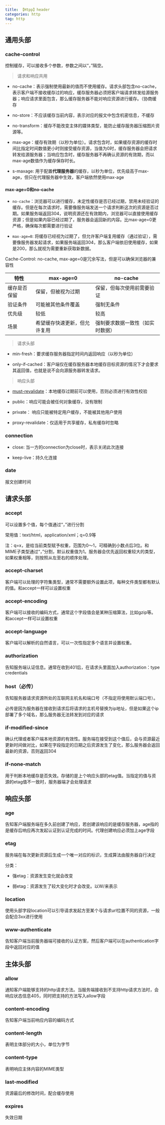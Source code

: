 ```yaml
---
title: 【Htpp】header
categories: http
tag: http
---
```


## 通用头部

### cache-control

控制缓存，可以接收多个参数，参数之间以“，”隔空。

> 请求和响应共用

- no-cache：表示强制使用最新的值而不使用缓存。请求头部包含no-cache，表示客户端不接收缓存过的响应，缓存服务器必须把客户端请求转发给源服务器；响应请求里面包含，那么缓存服务器不能对响应资源进行缓存。（协商缓存

- no-store：不应该缓存当前内容，表示对应的报文中包含机密信息，不缓存

- no-transform：缓存不能改变主体的媒体类型，能防止缓存服务器压缩图片资源等。

- max-age：缓存有效期（以秒为单位）。请求包含时，如果缓存资源的缓存时间比指定时间数值更小时则接受缓存资源，当值为0时，缓存服务器会把请求转发给源服务器；当响应包含时，缓存服务器不再确认资源的有效期，而以max-age数值作为缓存保存时长。

- s-maxage: 用于配置**代理服务器**的缓存，以秒为单位，优先级高于max-age，但只在代理服务器中生效，客户端依然使用max-age

#### max-age=0和no-cache

- `no-cache`：浏览器可以进行缓存，未定性缓存是否已经过期，禁用未经验证的缓存。但是在每次请求时，需要像服务端发送一个请求判断这次的资源是否过期。如果服务端返回304，说明资源还在有效期内，浏览器可以直接使用缓存资源；但是如果内容已经过期了，服务器会返回新的内容。比max-age=0更严格，确保每次都需要进行验证

- `max-age=0`: 将缓存已经视为过期了，但允许客户端复用缓存（通过验证），需要像服务器发起请求，如果服务端返回304，那么客户端依旧使用缓存，如果是200，那么就视为需要重新获取新数据。

Cache-Control: no-cache, max-age=0是冗余写法，但是可以确保浏览器的兼容性

|特性|max-age=0|no-cache|
|-----|------|-----|
|缓存是否保留|保留，但被视为过期|保留，但每次使用前需要验证|
|验证条件|可能被其他条件覆盖|强制无条件|
|优先级|较低|较高|
|场景|希望缓存快速更新，但允许复用|强制要求数据一致性（如实时数据）|

> 请求头部

- min-fresh：要求缓存服务器指定时间内返回响应（以秒为单位）

- only-if-cached：客户端仅在缓存服务器本地缓存目标资源的情况下才会要求其返回值，也就是说不会向源服务器转发请求。

> 响应头部

- [must-revalidate](https://blog.csdn.net/mK0vouYv4BwgX190fSd/article/details/89880083)：本地缓存过期前可以使用，否则必须进行有效性校验

- public：响应可能会被任何对象缓存，没有限制

- private： 响应只能被特定用户缓存，不能被其他用户使用

- proxy-revalidate：仅适用于共享缓存，私有缓存时忽略

### connection

- close: 当一方的connection为close时，表示关闭此次连接

- keep-live：持久化连接

### date

报文创建时间

## 请求头部

### accept

可以设置多个值，每个值通过“，”进行分割

常用值：text/html，application/xml；q=0.9等

注：q=x，是给当前类型赋予权重，范围为0～1，可精确到小数点后3位。和MIME子类型通过“，”分割，默认权重值为1。服务器会优先返回权重较大的类型，如果权重相等，则按照从左至右的顺序处理。

### accept-charset
客户端可以处理的字符集类型，通常不需要额外设置此项，每种文件类型都有默认的值。和accept一样可以设置权重

### accept-encoding
客户端可以接收的编码方式，通常这个字段值会是某种压缩算法，比如gzip等。和accept一样可以设置权重

### accept-language
客户端可以解析的自然语言，可以一次性指定多个语言并设置权重。

### authorization
告知服务端认证信息。通常在收到401后，在请求头里面加入authorization：type credentials

### host（必传）
告知服务器请求资源所处的互联网主机名和端口号（不指定将使用默认端口号）。

必传是因为服务器在接收到请求后将请求的主机号替换为ip地址，但是如果这个ip部署了多个域名，那么服务器无法转发到对应的请求

### if-modified-since
确认代理或者客户端本地资源的有效性。服务端在接受到这个值后，会与资源最近更新时间做对比，如果在字段指定的日期之后资源发生了变化，那么服务器会返回最新的资源，否则返回304

### if-none-match
用于判断本地缓存是否失效。存储的是上个响应头部的etag值。当指定的值与资源的etag值不一致时，服务器端才会处理请求

## 响应头部

### age

告知客户端服务端在多久前创建了响应，若创建该响应的是缓存服务器，age指的是缓存后响应再次发起认证到认证完成的时间。代理创建响应必须加上age字段

### etag

服务端在每次更新资源后生成一个唯一对应的标识，生成算法由服务器自行决定

分类：
- 强etag：资源发生变化就会改变

- 弱etag：资源发生了较大变化时才会改变。以W/来表示

### location

使用头部字段location可以引导请求发起方至某个与请求url位置不同的资源，一般会配合3xx进行使用

### www-authenticate

告知客户端当前服务器端可接收的认证方案，然后客户端可以在authentication字段中返回对应的值

## 主体头部

### allow

通知客户端能够支持的http请求方法。当服务端接收到不支持http请求方法时，会响应状态信息405，同时把支持的方法写入allow字段

### content-encoding

告知客户端当前响应内容的编码方式

### content-length

表明主体部分的大小，单位为字节

### content-type

表明响应主体内容的MIME类型

### last-modified

资源最后的修改时间，配合缓存使用

### expires

失效日期
